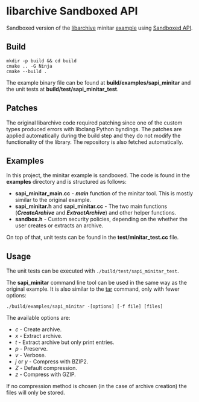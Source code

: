 # libarchive Sandboxed API

Sandboxed version of the [libarchive](https://www.libarchive.org/) minitar [example](https://github.com/libarchive/libarchive/blob/master/examples/minitar/minitar.c) using [Sandboxed API](https://github.com/google/sandboxed-api).

## Build

```
mkdir -p build && cd build
cmake .. -G Ninja
cmake --build .
```

The example binary file can be found at **build/examples/sapi_minitar** and the unit tests at **build/test/sapi_minitar_test**.

## Patches

The original libarchive code required patching since one of the custom types produced errors with libclang Python byndings. The patches are applied automatically during the build step and they do not modify the functionality of the library. The repository is also fetched automatically.

## Examples

In this project, the minitar example is sandboxed.
The code is found in the **examples** directory and is structured as follows:
- **sapi_minitar_main.cc** - ***main*** function of the minitar tool. This is mostly similar to the original example.
- **sapi_minitar.h** and **sapi_minitar.cc** - The two main functions (***CreateArchive*** and ***ExtractArchive***) and other helper functions.
- **sandbox.h** - Custom security policies, depending on the whether the user creates or extracts an archive.

On top of that, unit tests can be found in the **test/minitar_test.cc** file.

## Usage

The unit tests can be executed with `./build/test/sapi_minitar_test`.

The **sapi_minitar** command line tool can be used in the same way as the original example. It is also similar to the [tar](https://man7.org/linux/man-pages/man1/tar.1.html) command, only with fewer options:

`./build/examples/sapi_minitar -[options] [-f file] [files]`

The available options are:
- *c* - Create archive.
- *x* - Extract archive.
- *t* - Extract archive but only print entries.
- *p* - Preserve.
- *v* - Verbose.
- *j* or *y* - Compress with BZIP2.
- *Z* - Default compression.
- *z* - Compress with GZIP.

If no compression method is chosen (in the case of archive creation) the files will only be stored.
